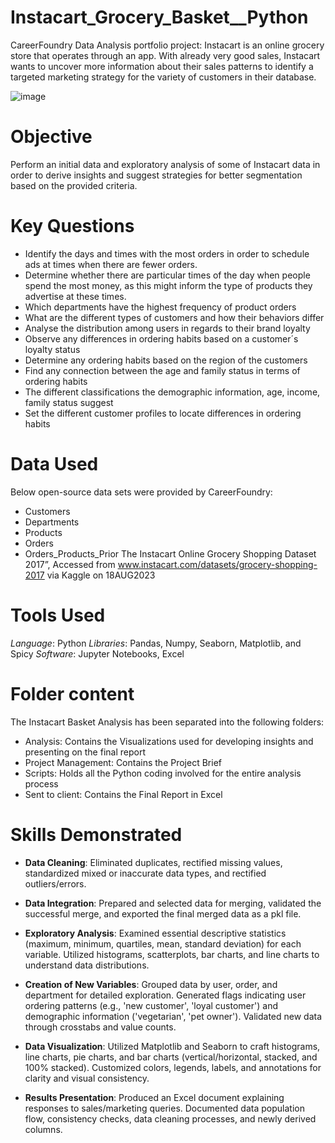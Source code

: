 # Instacart_Grocery_Basket__Python
CareerFoundry Data Analysis portfolio project: Instacart is an online grocery store that operates through an app. With already very good sales, Instacart wants to uncover more information about their sales patterns to identify a targeted marketing strategy for the variety of customers in their database.

![image](https://github.com/ClaudiaLYC/Instacart_Grocery_Basket__Python/assets/148039726/fe11632f-43e5-45b5-8306-1e1666f34691)


# Objective
Perform an initial data and exploratory analysis of some of Instacart data in order to derive insights and suggest strategies for better segmentation based on the provided criteria.

# Key Questions
- Identify the days and times with the most orders in order to schedule ads at times when there are fewer orders.
- Determine whether there are particular times of the day when people spend the most money, as this might inform the type of products they advertise at these times.
- Which departments have the highest frequency of product orders
- What are the different types of customers and how their behaviors differ
- Analyse the distribution among users in regards to their brand loyalty
- Observe any differences in ordering habits based on a customer´s loyalty status
- Determine any ordering habits based on the region of the customers
- Find any connection between the age and family status in terms of ordering habits
- The different classifications the demographic information, age, income, family status suggest
- Set the different customer profiles to locate differences in ordering habits

# Data Used
Below open-source data sets were provided by CareerFoundry:
- Customers
- Departments
- Products
- Orders
- Orders_Products_Prior
The Instacart Online Grocery Shopping Dataset 2017”, Accessed from www.instacart.com/datasets/grocery-shopping-2017 via Kaggle on 18AUG2023

# Tools Used
*Language*: Python
*Libraries*: Pandas, Numpy, Seaborn, Matplotlib, and Spicy
*Software*: Jupyter Notebooks, Excel

# Folder content
The Instacart Basket Analysis has been separated into the following folders:
- Analysis: Contains the Visualizations used for developing insights and presenting on the final report
- Project Management: Contains the Project Brief
- Scripts: Holds all the Python coding involved for the entire analysis process
- Sent to client: Contains the Final Report in Excel

# Skills Demonstrated
- **Data Cleaning**: Eliminated duplicates, rectified missing values, standardized mixed or inaccurate data types, and rectified outliers/errors.

- **Data Integration**: Prepared and selected data for merging, validated the successful merge, and exported the final merged data as a pkl file.

- **Exploratory Analysis**: Examined essential descriptive statistics (maximum, minimum, quartiles, mean, standard deviation) for each variable. Utilized histograms, scatterplots, bar charts, and line charts to understand data distributions.

- **Creation of New Variables**: Grouped data by user, order, and department for detailed exploration. Generated flags indicating user ordering patterns (e.g., 'new customer', 'loyal customer') and demographic information ('vegetarian', 'pet owner'). Validated new data through crosstabs and value counts.

- **Data Visualization**: Utilized Matplotlib and Seaborn to craft histograms, line charts, pie charts, and bar charts (vertical/horizontal, stacked, and 100% stacked). Customized colors, legends, labels, and annotations for clarity and visual consistency.

- **Results Presentation**: Produced an Excel document explaining responses to sales/marketing queries. Documented data population flow, consistency checks, data cleaning processes, and newly derived columns.
